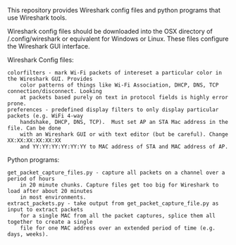 This repository provides Wireshark config files and python programs that use Wireshark tools.

Wireshark config files should be downloaded into the OSX directory of <HOME>/.config/wireshark or equivalent for Windows or Linux. These files configure the Wireshark GUI interface. 

Wireshark Config files:

    colorfilters - mark Wi-Fi packets of intereset a particular color in the Wireshark GUI. Provides 
        color patterns of things like Wi-Fi Association, DHCP, DNS, TCP connection/disconnect. Looking
        at packets based purely on text in protocol fields is highly error prone.
    preferences - predefined display filters to only display particular packets (e.g. WiFi 4-way 
        handshake, DHCP, DNS, TCP).  Must set AP an STA Mac address in the file. Can be done 
        with an Wireshark GUI or with text editor (but be careful). Change XX:XX:XX:XX:XX:XX 
        and YY:YY:YY:YY:YY:YY to MAC address of STA and MAC address of AP.

Python programs:

    get_packet_capture_files.py - capture all packets on a channel over a period of hours 
        in 20 minute chunks. Capture files get too big for Wireshark to load after about 20 minutes
        in most environments. 
    extract_packets.py - take output from get_packet_capture_file.py as input to extract packets 
        for a single MAC from all the packet captures, splice them all together to create a single 
        file for one MAC address over an extended period of time (e.g. days, weeks).
